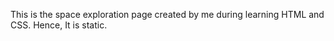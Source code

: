 This is the space exploration page created by me during learning HTML and CSS.
Hence, It is static.
